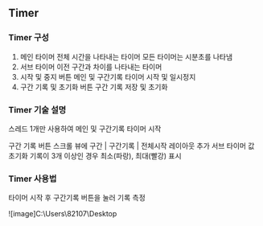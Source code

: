 ## Timer

### Timer 구성
1. 메인 타이머
  전체 시간을 나타내는 타이머
  모든 타이머는 시분초를 나타냄
2. 서브 타이머
  이전 구간과 차이를 나타내는 타이머
2. 시작 및 중지 버튼
  메인 및 구간기록 타이머 시작 및 일시정지
3. 구간 기록 및 초기화 버튼
  구간 기록 저장 및 초기화

### Timer 기술 설명
  스레드 1개만 사용하여 메인 및 구간기록 타이머 시작
  
  구간 기록 버튼
    스크롤 뷰에 구간 | 구간기록 | 전체시작 레이아웃 추가
    서브 타이머 값 초기화
    기록이 3개 이상인 경우 최소(파랑), 최대(빨강) 표시

### Timer 사용법
  타이머 시작 후 구간기록 버튼을 눌러 기록 측정
  
![image]C:\Users\82107\Desktop
